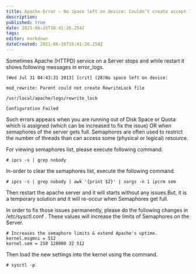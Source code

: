 ```yaml
---
title: Apache Error – No space left on device: Couldn’t create accept lock
description: 
published: true
date: 2021-06-16T16:41:26.254Z
tags: 
editor: markdown
dateCreated: 2021-06-16T16:41:26.254Z
---
```


Sometimes Apache (HTTPD) service on a Server stops and while restart it shows following messages in error_logs.

```
[Wed Jul 31 04:43:31 2013] [crit] (28)No space left on device:

mod_rewrite: Parent could not create RewriteLock file

/usr/local/apache/logs/rewrite_lock

Configuration Failed
```

Such errors appears when you are running out of Disk Space or Quota which is assigned (which can be increased to fix the issue) OR when semaphores of the server gets full. Semaphores are often used to restrict the number of threads than can access some (physical or logical) resource.

For viewing semaphores list, please execute  following command:

```
# ipcs -s | grep nobody
```

In-order to clear the semaphores list, execute the following command.

```
# ipcs -s | grep nobody | awk '{print $2}' | xargs -n 1 ipcrm sem
```

Then restart the apache server and it will starts without any issues.But, it is a temporary solution and it will re-occur when Semaphores get full.

In order to fix those issues permanently, please do the following changes in  /etc/sysctl.conf . These values will increase the limits of Semaphores on the Server.

```
# Increases the semaphore limits & extend Apache's uptime.
kernel.msgmni = 512
kernel.sem = 250 128000 32 512
```

Then load the new settings into the kernel using the command.

```
# sysctl -p
```

